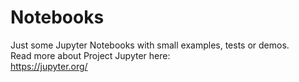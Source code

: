# Notebooks
Just some Jupyter Notebooks with small examples, tests or demos.  
Read more about Project Jupyter here:  
https://jupyter.org/
